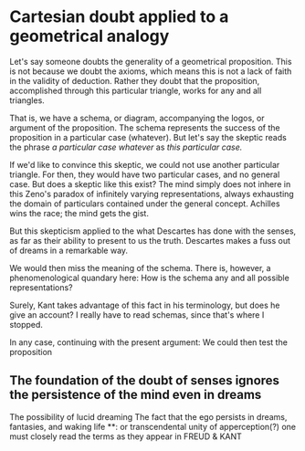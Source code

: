 # Cartesian doubt applied to a geometrical analogy

Let's say someone doubts the generality of a geometrical proposition.
This is not because we doubt the axioms, which means this is not a lack of faith in the validity of deduction.
Rather they doubt that the proposition, accomplished through this particular triangle, works for any and all triangles.

That is, we have a schema, or diagram, accompanying the logos, or argument of the proposition.
The schema represents the success of the proposition in a particular case (whatever).
But let's say the skeptic reads the phrase *a particular case whatever* as *this particular case.*

If we'd like to convince this skeptic, we could not use another particular triangle.
For then, they would have two particular cases, and no general case.
But does a skeptic like this exist?
The mind simply does not inhere in this Zeno's paradox of infinitely varying representations,
always exhausting the domain of particulars contained under the general concept.
Achilles wins the race; the mind gets the gist.

But this skepticism applied to the what Descartes has done with the senses, as far as their ability to present to us the truth.
Descartes makes a fuss out of dreams in a remarkable way.

We would then miss the meaning of the schema.
There is, however, a phenomenological quandary here:
How is the schema any and all possible representations?

Surely, Kant takes advantage of this fact in his terminology, but does he give an account?
I really have to read schemas, since that's where I stopped. 

In any case, continuing with the present argument:
We could then test the proposition 

## The foundation of the doubt of senses ignores the persistence of the mind even in dreams

The possibility of lucid dreaming
The fact that the ego persists in dreams, fantasies, and waking life
**: or transcendental unity of apperception(?) one must closely read the terms as they appear in FREUD & KANT
